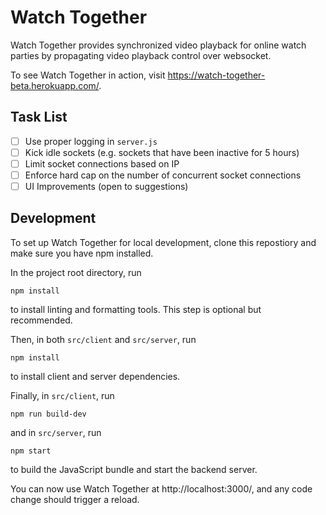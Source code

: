 # Watch Together

Watch Together provides synchronized video playback for online watch parties by propagating video playback control over websocket.

To see Watch Together in action, visit https://watch-together-beta.herokuapp.com/.

## Task List

- [ ] Use proper logging in `server.js`
- [ ] Kick idle sockets (e.g. sockets that have been inactive for 5 hours)
- [ ] Limit socket connections based on IP
- [ ] Enforce hard cap on the number of concurrent socket connections
- [ ] UI Improvements (open to suggestions)

## Development

To set up Watch Together for local development, clone this repostiory and make sure you have npm installed.

In the project root directory, run

```
npm install
```

to install linting and formatting tools. This step is optional but recommended.

Then, in both `src/client` and `src/server`, run

```
npm install
```

to install client and server dependencies.

Finally, in `src/client`, run

```
npm run build-dev
```

and in `src/server`, run

```
npm start
```

to build the JavaScript bundle and start the backend server.

You can now use Watch Together at http://localhost:3000/, and any code change should trigger a reload.

